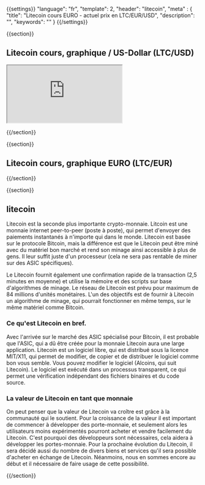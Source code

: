 {{settings}}
  "language": "fr",
  "template": 2,
  "header": "litecoin",
  "meta" : {
    "title": "Litecoin cours EURO  - actuel prix en LTC/EUR/USD",
    "description": "",
    "keywords": ""
  }
{{/settings}}


{{section}}




## Litecoin cours, graphique  / US-Dollar (LTC/USD)

<div class="container kurz">
<a href="http://blog.forexsrovnavac.cz/frmarket"></a>
<a href="http://blog.forexsrovnavac.cz/frmarket"></a>
<iframe src="http://marketools.plus500.com/Widgets/InstrumentChartContainer?hl=en&cty=en&id=66349&tags=widg+chart+litecoin&pl=2&instSymb=LTCUSD"></iframe>
<div class="alert">
</div>
</div>



{{/section}}

{{section}}
## Litecoin cours, graphique EURO (LTC/EUR)

<!-- TradingView Widget BEGIN -->
<script type="text/javascript" src="https://d33t3vvu2t2yu5.cloudfront.net/tv.js"></script>
<script type="text/javascript">
new TradingView.widget({
  "width": '100%',
  "height": 400,
  "symbol": "KRAKEN:LTCEUR",
  "interval": "D",
  "timezone": "Etc/UTC",
  "theme": "White",
  "style": "1",
  "locale": "en",
  "toolbar_bg": "#f1f3f6",
  "allow_symbol_change": true,
  "hideideas": true,
  "show_popup_button": true,
  "popup_width": "1000",
  "popup_height": "650"
});
</script>
<!-- TradingView Widget END -->



{{/section}}

{{section}}


## litecoin

Litecoin est la seconde plus importante crypto-monnaie. Litcoin est une monnaie internet peer-to-peer (poste à poste), qui permet d'envoyer des paiements instantanés à n'importe qui dans le monde. Litecoin est basée sur le protocole Bitcoin, mais la différence est que le Litecoin peut être miné avec du matériel bon marché et rend son minage ainsi accessible à plus de gens. Il leur suffit juste d'un processeur (cela ne sera pas rentable de miner sur des ASIC spécifiques). 

Le Litecoin fournit également une confirmation rapide de la transaction (2,5 minutes en moyenne) et utilise la mémoire et des scripts sur base d'algorithmes de minage. Le réseau de Litecoin est prévu pour maximum de 84 millions d'unités monétaires. L'un des objectifs est de fournir à Litecoin un algorithme de minage, qui pourrait fonctionner en même temps, sur le même matériel comme Bitcoin.

<script async src="//pagead2.googlesyndication.com/pagead/js/adsbygoogle.js"></script>
<ins class="adsbygoogle"
     style="display:block; text-align:center;"
     data-ad-format="fluid"
     data-ad-layout="in-article"
     data-ad-client="ca-pub-2880075419990266"
     data-ad-slot="2910331814"></ins>
<script>
     (adsbygoogle = window.adsbygoogle || []).push({});
</script>



### Ce qu'est Litecoin en bref.

Avec l'arrivée sur le marché des ASIC spécialisé pour Bitcoin, il est probable que l'ASIC, qui a dû être créée pour la monnaie Litecoin aura une large application. Litecoin est un logiciel libre, qui est distribué sous la licence MIT/X11, qui permet de modifier, de copier et de distribuer le logiciel comme bon vous semble. Vous pouvez modifier le logiciel (Alcoins, qui suit Litecoin). Le logiciel est exécuté dans un processus transparent, ce qui permet une vérification indépendant des fichiers binaires et du code source.

### La valeur de Litecoin en tant que monnaie

On peut penser que la valeur de Litecoin va croître est grâce à la communauté qui le soutient. Pour la croissance de la valeur il est important de commencer à développer des porte-monnaie, et seulement alors les utilisateurs moins expérimentés pourront acheter et vendre facilement du Litecoin. C'est pourquoi des développeurs sont nécessaires, cela aidera à développer les portes-monnaie. Pour la prochaine évolution du Litecoin, il sera décidé aussi du nombre de divers biens et services qu'il sera possible d'acheter en échange de Litecoin. Néanmoins, nous en sommes encore au début et il nécessaire de faire usage de cette possibilité.



{{/section}}